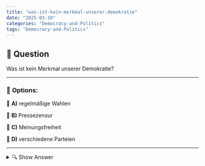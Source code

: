 ```yaml
---
title: "was-ist-kein-merkmal-unserer-demokratie"
date: "2025-03-10"
categories: "Democracy-and-Politics"
tags: "Democracy-and-Politics"
---
```


## 📌 **Question**

Was ist kein Merkmal unserer Demokratie?



---

### 📝 **Options:**

🔘 **A)** regelmäßige Wahlen

🔘 **B)** Pressezensur

🔘 **C)** Meinungsfreiheit

🔘 **D)** verschiedene Parteien

---

<details>
  <summary>🔍 Show Answer</summary>

  <p>
💡  <b>Correct Answer:</b>  b
  </p>
  <p>
    📖<b>Explanation:</b>
    In einer Demokratie spielen regelmäßige Wahlen eine zentrale Rolle, da sie den Bürgern ermöglichen, ihre Vertreter frei zu wählen. Meinungsfreiheit ist essenziell, damit Bürger ihre Ansichten offen äußern können. Das Vorhandensein verschiedener Parteien fördert den politischen Wettbewerb und die Vielfalt der Meinungen. Im Gegensatz dazu steht die Pressezensur, die die Freiheit der Medien einschränkt und die Informationsverbreitung kontrolliert. Solche Einschränkungen widersprechen den Grundprinzipien einer demokratischen Gesellschaft.
  </p>
</details>
